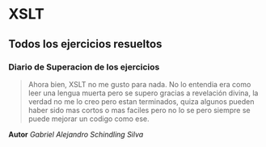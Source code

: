 # XSLT
## Todos los ejercicios resueltos

### **Diario de Superacion de los ejercicios**

>Ahora bien, XSLT no me gusto para nada. No lo entendia era como leer una lengua muerta pero se supero gracias a revelación divina, la verdad no me lo creo
>pero estan terminados, quiza algunos pueden haber sido mas cortos o mas faciles pero no lo se pero siempre se puede mejorar un codigo como ese.


**Autor**
_Gabriel Alejandro Schindling Silva_
